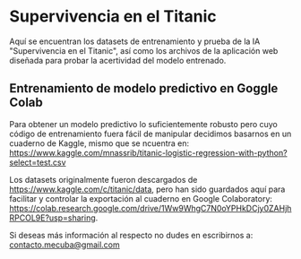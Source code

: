 # Supervivencia en el Titanic
Aquí se encuentran los datasets de entrenamiento y prueba de la IA "Supervivencia en el Titanic", así como los archivos de la aplicación web diseñada para probar la acertividad del modelo entrenado.

## Entrenamiento de modelo predictivo en Goggle Colab
Para obtener un modelo predictivo lo suficientemente robusto pero cuyo código de entrenamiento fuera fácil de manipular decidimos basarnos en un cuaderno de Kaggle, mismo que se ncuentra en: https://www.kaggle.com/mnassrib/titanic-logistic-regression-with-python?select=test.csv

Los datasets originalmente fueron descargados de https://www.kaggle.com/c/titanic/data, pero han sido guardados aquí para facilitar y controlar la exportación al cuaderno en Google Colaboratory: https://colab.research.google.com/drive/1Ww9WhgC7N0oYPHkDCjy0ZAHjhRPCOL9E?usp=sharing.

Si deseas más información al respecto no dudes en escribirnos a: contacto.mecuba@gmail.com

